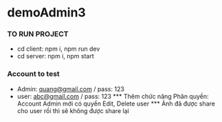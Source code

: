 # demoAdmin3
### TO RUN PROJECT ###
- cd client: npm i, npm run dev
- cd server: npm i, npm start

### Account to test ###
- Admin: quang@gmail.com / pass: 123
- user: abc@gmail.com / pass: 123
*** Thêm chức năng Phân quyền: Account Admin mới có quyền Edit, Delete user
*** Ảnh đã được share cho user rồi thì sẽ không được share lại 
